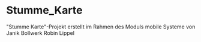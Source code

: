 # Stumme_Karte
"Stumme Karte"-Projekt erstellt im Rahmen des Moduls mobile Systeme von
Janik Bollwerk
Robin Lippel

